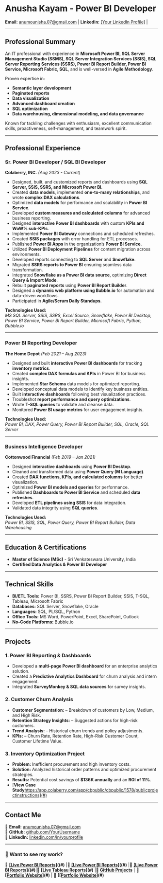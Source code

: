 
# Anusha Kayam - Power BI Developer  
**Email:** anumounisha.07@gmail.com | **LinkedIn:** [[Your LinkedIn Profile]](https://www.linkedin.com/in/anusha-kayam/) | 

---

## **Professional Summary**  
An IT professional with experience in **Microsoft Power BI, SQL Server Management Studio (SSMS), SQL Server Integration Services (SSIS), SQL Server Reporting Services (SSRS), Power BI Report Builder, Power BI Service, Microsoft Fabric, SQL**, and is well-versed in **Agile Methodology**.  

Proven expertise in:  
- **Semantic layer development**
- **Paginated reports**
- **Data visualization**
- **Advanced dashboard creation**
- **SQL optimization**  
- **Data warehousing, dimensional modeling, and data governance**  

Known for tackling challenges with enthusiasm, excellent communication skills, proactiveness, self-management, and teamwork spirit.

---

## **Professional Experience**  

### **Sr. Power BI Developer / SQL BI Developer**  
**Colaberry, INC.** _(Aug 2023 - Current)_  

- Designed, built, and customized reports and dashboards using **SQL Server, SSIS, SSRS, and Microsoft Power BI**.
- Created **data models**, implemented **one-to-many relationships**, and wrote **complex DAX calculations**.
- Optimized **data models** for performance and scalability in **Power BI Service**.
- Developed **custom measures and calculated columns** for advanced business reporting.
- Designed **interactive Power BI dashboards** with custom **KPIs and WoW% sub-KPIs**.
- Implemented **Power BI Gateway** connections and scheduled refreshes.
- Created **SSIS packages** with error handling for ETL processes.
- Published **Power BI Apps** in the organization’s **Power BI Service**.
- Utilized **Power BI Deployment Pipelines** for content migration across environments.
- Developed reports connecting to **SQL Server** and **Snowflake**.
- Migrated **SSRS reports to Power BI** ensuring seamless data transformation.
- Integrated **Snowflake as a Power BI data source**, optimizing **Direct Query & Import Mode**.
- Rebuilt **paginated reports** using **Power BI Report Builder**.
- Designed a **dynamic web platform using Bubble.io** for automation and data-driven workflows.
- Participated in **Agile/Scrum Daily Standups**.

**Technologies Used:**  
*MS SQL Server, SSIS, SSRS, Excel Source, Snowflake, Power BI Desktop, Power BI Service, Power BI Report Builder, Microsoft Fabric, Python, Bubble.io*

---

### **Power BI Reporting Developer**  
**The Home Depot** _(Feb 2021 – Aug 2023)_  

- Designed and built **interactive Power BI dashboards** for tracking **inventory metrics**.
- Created **complex DAX formulas and KPIs** in Power BI for business insights.
- Implemented **Star Schema** data models for optimized reporting.
- Developed conceptual data models to identify key business entities.
- Built **interactive dashboards** following best visualization practices.
- Troubleshot **report performance and query optimizations**.
- Wrote **T-SQL queries** to validate and cleanse data.
- Monitored **Power BI usage metrics** for user engagement insights.

**Technologies Used:**  
*Power BI, DAX, Power Query, Power BI Report Builder, SQL, Oracle, SQL Server*

---

### **Business Intelligence Developer**  
**Cottonwood Financial** _(Feb 2019 – Jan 2021)_  

- Designed **interactive dashboards** using **Power BI Desktop**.
- Cleaned and transformed data using **Power Query (M Language)**.
- Created **DAX functions, KPIs, and calculated columns** for better visualization.
- Optimized **Power BI models and queries** for performance.
- Published **Dashboards to Power BI Service** and scheduled **data refreshes**.
- Developed **ETL pipelines using SSIS** for data integration.
- Validated data integrity using **SQL queries**.

**Technologies Used:**  
*Power BI, SSIS, SQL, Power Query, Power BI Report Builder, Data Warehousing*

---

## **Education & Certifications**  
- **Master of Science (MSc)** - Sri Venkateswara University, India  
- **Certified Data Analytics & Power BI Developer**  

---

## **Technical Skills**  

- **BI/ETL Tools:** Power BI, SSRS, Power BI Report Builder, SSIS, T-SQL, Tableau, Microsoft Fabric  
- **Databases:** SQL Server, Snowflake, Oracle  
- **Languages:** SQL, PL/SQL, Python  
- **Office Tools:** MS Word, PowerPoint, Excel, SharePoint, Outlook  
- **No-Code Platforms:** Bubble.io  

---

## **Projects**  


### **1. Power BI Reporting & Dashboards**  
- Developed a **multi-page Power BI dashboard** for an enterprise analytics solution.  
- Created a **Predictive Analytics Dashboard** for churn analysis and intern engagement.  
- Integrated **SurveyMonkey & SQL data sources** for survey insights.  


### **2. Customer Churn Analysis**  
- **Customer Segmentation:** – Breakdown of customers by Low, Medium, and High Risk.
- **Retention Strategy Insights:** – Suggested actions for high-risk customers.
- **Trend Analysis:** – Historical churn trends and policy adjustments.
- **KPIs:** – Churn Rate, Retention Rate, High-Risk Customer Count, Customer Lifetime Value.


  
### **3. Inventory Optimization Project**  
- **Problem:** Inefficient procurement and high inventory costs.  
- **Solution:** Analyzed historical order patterns and optimized procurement strategies.  
- **Results:** Potential cost savings of **$136K annually** and an **ROI of 11%**.  
- [**View Case Study**https://app.colaberry.com/app/cbpublic/cbpublic/1578/publicprojectinstructions](#)  


---

## **Contact Me**  
📧 **Email:** anumounisha.07@gmail.com  
🔗 **GitHub:** [github.com/YourUsername](https://github.com/YourUsername)  
🔗 **LinkedIn:** [linkedin.com/in/yourprofile](https://linkedin.com/in/yourprofile)  

---

### 🚀 **Want to see my work?**  
🔗 **[[Live Power BI Reports]](https://app.powerbi.com/view?r=eyJrIjoiYzI0MTkzMTAtZTQ1ZC00MmY3LTk0MTMtYzE5ZjM4OTgxMWEyIiwidCI6ImYxYWQ2ODFmLTZmNjItNDNhOS04MjQxLTA3MDMxNjBlMTM0OCIsImMiOjN9)((#)** |🔗 **[[Live Power BI Reports]](https://app.powerbi.com/view?r=eyJrIjoiNmNjZGZlOGItYWU1NS00MjEzLWI5ZjYtNmVjZGVkZmVkYzZlIiwidCI6IjY0MmQ3NTVmLWE4ZmUtNDVmMi1hNWQ4LTk5ZWM0YWU5ZmRmOSJ9)((#)** |🔗 **[[Live Power BI Reports]](https://app.powerbi.com/view?r=eyJrIjoiNmJkNzMzMTYtMTdiZS00Njg5LThjNjMtMjZlODcwZTg0MWUxIiwidCI6IjY0MmQ3NTVmLWE4ZmUtNDVmMi1hNWQ4LTk5ZWM0YWU5ZmRmOSJ9)((#)**|🔗 **[[Live Tableau Reports]](https://public.tableau.com/views/AirlineFinancialDashboard/AirlineFinancialReport?:language=en-US&:sid=&:redirect=auth&:display_count=n&:origin=viz_share_link)(#)** |🔗 **[GitHub Projects](#)** | 🔗 **[[Portfolio Website](https://app.colaberry.com/app/cbpublic/cbpublic/1578/publicprojectinstructions)](#)**  | 🔗 **[[[Portfolio Website](https://app.colaberry.com/app/cbpublic/cbpublic/1493/casestudyprojectinstructions)](#)**
